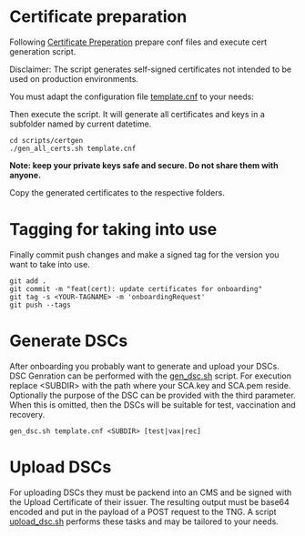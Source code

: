 # Certificate preparation

Following [Certificate Preperation](https://worldhealthorganization.github.io/smart-trust/concepts_CertificatePreperation.html) prepare conf files and execute cert generation script.

Disclaimer: The script generates self-signed certificates not intended to be used on production environments.

You must adapt the configuration file [template.cnf](template.cnf) to your needs:

Then execute the script. It will generate all certificates and keys in a subfolder named by current datetime.

```
cd scripts/certgen
./gen_all_certs.sh template.cnf
```

**Note: keep your private keys safe and secure. Do not share them with anyone.**

Copy the generated certificates to the respective folders.  

# Tagging for taking into use

Finally commit push changes and make a signed tag for the version you want to take into use.

```
git add .
git commit -m "feat(cert): update certificates for onboarding"
git tag -s <YOUR-TAGNAME> -m 'onboardingRequest'
git push --tags
```

# Generate DSCs  
After onboarding you probably want to generate and upload your DSCs.
DSC Genration can be performed with the [gen_dsc.sh](gen_dsc.sh) script.
For execution replace \<SUBDIR\> with the path where your SCA.key and SCA.pem reside.
Optionally the purpose of the DSC can be provided with the third parameter. When this is omitted,
then the DSCs will be suitable for test, vaccination and recovery.
```
gen_dsc.sh template.cnf <SUBDIR> [test|vax|rec]
```
# Upload DSCs
For uploading DSCs they must be packend into an CMS and be signed with the Upload Certificate of their issuer.
The resulting output must be base64 encoded and put in the payload of a POST request to the TNG.
A script [upload_dsc.sh](upload_dsc.sh) performs these tasks and may be tailored to your needs.
